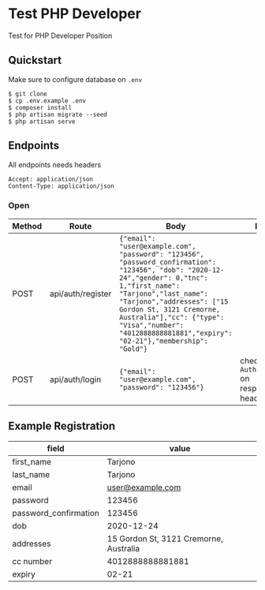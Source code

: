 # Test PHP Developer
Test for PHP Developer Position

## Quickstart

Make sure to configure database on `.env`
```
$ git clone
$ cp .env.example .env
$ composer install
$ php artisan migrate --seed
$ php artisan serve
```

## Endpoints
All endpoints needs headers 
```
Accept: application/json
Content-Type: application/json
```
### Open
| Method      | Route | Body | Notes
| ----------- | ----- | ---- | ---
| POST  | api/auth/register | `{"email": "user@example.com", "password": "123456", "password_confirmation": "123456", "dob": "2020-12-24","gender": 0,"tnc": 1,"first_name": "Tarjono","last_name": "Tarjono","addresses": ["15 Gordon St, 3121 Cremorne, Australia"],"cc": {"type": "Visa","number": "4012888888881881","expiry": "02-21"},"membership": "Gold"}`
| POST  | api/auth/login | `{"email": "user@example.com", "password": "123456"}` | check `Authorization` on response's headers

## Example Registration

| field | value
| ----- | ---
| first_name | Tarjono
| last_name | Tarjono
| email | user@example.com
| password | 123456
| password_confirmation | 123456
| dob | 2020-12-24
| addresses | 15 Gordon St, 3121 Cremorne, Australia
| cc number | 4012888888881881
| expiry | 02-21
